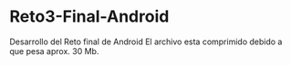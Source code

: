 # Reto3-Final-Android
Desarrollo del Reto final de Android
El archivo esta comprimido debido a que
pesa aprox. 30 Mb.
